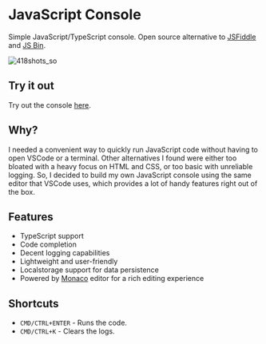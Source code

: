 # JavaScript Console

Simple JavaScript/TypeScript console. Open source alternative to [JSFiddle](https://jsfiddle.net) and [JS Bin](https://jsbin.com).

![418shots_so](https://github.com/sonnyt/console/assets/183387/bcb1ce20-c983-43c9-aefa-5ce8d546eb82)

## Try it out
Try out the console [here](https://console.sonnyt.com).

## Why?
I needed a convenient way to quickly run JavaScript code without having to open VSCode or a terminal. Other alternatives I found were either too bloated with a heavy focus on HTML and CSS, or too basic with unreliable logging. So, I decided to build my own JavaScript console using the same editor that VSCode uses, which provides a lot of handy features right out of the box.

## Features
- TypeScript support
- Code completion
- Decent logging capabilities
- Lightweight and user-friendly
- Localstorage support for data persistence
- Powered by [Monaco](https://microsoft.github.io/monaco-editor/) editor for a rich editing experience

## Shortcuts
- `CMD/CTRL+ENTER` - Runs the code.
- `CMD/CTRL+K` - Clears the logs.
